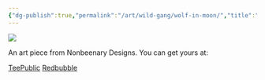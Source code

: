```yaml
---
{"dg-publish":true,"permalink":"/art/wild-gang/wolf-in-moon/","title":"Wolf in Moon","tags":["Art","Dogs"]}
---
```



![](https://baserow-media.ams3.digitaloceanspaces.com/user_files/H9jJgUu3PpG2hwvhnDk3ordLi9AhxoRz_8ae3c2cb6adb7769fc54174064c37f1f6457ca91bfa31994a37cc55f55074393.jpg)

An art piece from Nonbeenary Designs. You can get yours at:

[TeePublic]()
[Redbubble]()
